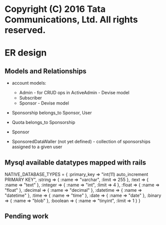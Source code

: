 # Copyright (C) 2016 Tata Communications, Ltd. All rights reserved. 

# ER design

## Models and Relationships
* account models:
  - Admin - for CRUD ops in ActiveAdmin - Devise model
  - Subscriber
  - Sponsor - Devise model

* Sponsorship belongs_to Sponsor, User
* Quota belongs_to Sponsorship
* Sponsor
* SponsoredDataWaller (not yet defined) - collection of sponsorships assigned to a given user


## Mysql available datatypes mapped with rails
NATIVE_DATABASE_TYPES = {
:primary_key => "int(11) auto_increment PRIMARY KEY",
:string      => { :name => "varchar", :limit => 255 },
:text        => { :name => "text" },
:integer     => { :name => "int", :limit => 4 },
:float       => { :name => "float" },
:decimal     => { :name => "decimal" },
:datetime    => { :name => "datetime" },
:time        => { :name => "time" },
:date        => { :name => "date" },
:binary      => { :name => "blob" },
:boolean     => { :name => "tinyint", :limit => 1 }
}

## Pending work

